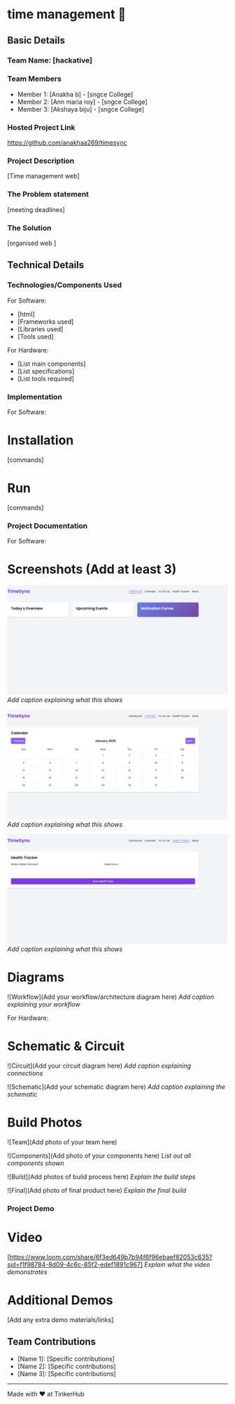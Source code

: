 # time management 🎯


## Basic Details
### Team Name: [hackative]


### Team Members
- Member 1: [Anakha b] - [sngce College]
- Member 2: [Ann maria roy] - [sngce College]
- Member 3: [Akshaya biju] - [sngce College]

### Hosted Project Link
https://github.com/anakhaa269/timesync

### Project Description
[Time management web]

### The Problem statement
[meeting deadlines]

### The Solution
[organised web ]
## Technical Details
### Technologies/Components Used
For Software:
- [html]
- [Frameworks used]
- [Libraries used]
- [Tools used]

For Hardware:
- [List main components]
- [List specifications]
- [List tools required]

### Implementation
For Software:
# Installation
[commands]

# Run
[commands]

### Project Documentation
For Software:

# Screenshots (Add at least 3)
![Screenshot1](SS1.png)
*Add caption explaining what this shows*

![Screenshot2](ss2.png)
*Add caption explaining what this shows*

![Screenshot3](ss3.png)
*Add caption explaining what this shows*

# Diagrams
![Workflow](Add your workflow/architecture diagram here)
*Add caption explaining your workflow*

For Hardware:

# Schematic & Circuit
![Circuit](Add your circuit diagram here)
*Add caption explaining connections*

![Schematic](Add your schematic diagram here)
*Add caption explaining the schematic*

# Build Photos
![Team](Add photo of your team here)


![Components](Add photo of your components here)
*List out all components shown*

![Build](Add photos of build process here)
*Explain the build steps*

![Final](Add photo of final product here)
*Explain the final build*

### Project Demo
# Video
[https://www.loom.com/share/6f3ed649b7b94f6f96ebaef82053c635?sid=f1f98784-8d09-4c6c-85f2-edef1891c967]
*Explain what the video demonstrates*

# Additional Demos
[Add any extra demo materials/links]

## Team Contributions
- [Name 1]: [Specific contributions]
- [Name 2]: [Specific contributions]
- [Name 3]: [Specific contributions]

---
Made with ❤️ at TinkerHub
